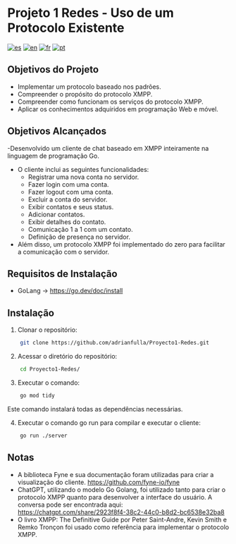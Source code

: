# Projeto 1 Redes - Uso de um Protocolo Existente
[![es](https://img.shields.io/badge/lang-es-yellow.svg)](https://github.com/adrianfulla/Proyecto1-Redes/blob/main/README.md)
[![en](https://img.shields.io/badge/lang-en-red.svg)](https://github.com/adrianfulla/Proyecto1-Redes/blob/main/README.en.md)
[![fr](https://img.shields.io/badge/lang-fr-gr.svg)](https://github.com/adrianfulla/Proyecto1-Redes/blob/main/README.fr.md)
[![pt](https://img.shields.io/badge/lang-pt-blue.svg)](https://github.com/adrianfulla/Proyecto1-Redes/blob/main/README.pt.md)

## Objetivos do Projeto
- Implementar um protocolo baseado nos padrões.
- Compreender o propósito do protocolo XMPP.
- Compreender como funcionam os serviços do protocolo XMPP.
- Aplicar os conhecimentos adquiridos em programação Web e móvel.

## Objetivos Alcançados
-Desenvolvido um cliente de chat baseado em XMPP inteiramente na linguagem de programação Go.
- O cliente inclui as seguintes funcionalidades:
    - Registrar uma nova conta no servidor.
    - Fazer login com uma conta.
    - Fazer logout com uma conta.
    - Excluir a conta do servidor.
    - Exibir contatos e seus status.
    - Adicionar contatos.
    - Exibir detalhes do contato.
    - Comunicação 1 a 1 com um contato.
    - Definição de presença no servidor.
- Além disso, um protocolo XMPP foi implementado do zero para facilitar a comunicação com o servidor.

## Requisitos de Instalação
- GoLang -> https://go.dev/doc/install

## Instalação
1. Clonar o repositório:
```bash
    git clone https://github.com/adrianfulla/Proyecto1-Redes.git
```
2. Acessar o diretório do repositório:
```bash
    cd Proyecto1-Redes/
```

3. Executar o comando:
```bash
    go mod tidy
```
Este comando instalará todas as dependências necessárias.

4. Executar o comando go run para compilar e executar o cliente:
```bash
    go run ./server
```

## Notas
- A biblioteca Fyne e sua documentação foram utilizadas para criar a visualização do cliente. https://github.com/fyne-io/fyne
- ChatGPT, utilizando o modelo Go Golang, foi utilizado tanto para criar o protocolo XMPP quanto para desenvolver a interface do usuário. A conversa pode ser encontrada aqui: https://chatgpt.com/share/2923f8f4-38c2-44c0-b8d2-bc6538e32ba8
- O livro XMPP: The Definitive Guide por Peter Saint-Andre, Kevin Smith e Remko Tronçon foi usado como referência para implementar o protocolo XMPP.